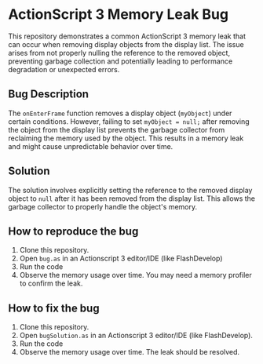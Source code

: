 # ActionScript 3 Memory Leak Bug

This repository demonstrates a common ActionScript 3 memory leak that can occur when removing display objects from the display list.  The issue arises from not properly nulling the reference to the removed object, preventing garbage collection and potentially leading to performance degradation or unexpected errors.

## Bug Description

The `onEnterFrame` function removes a display object (`myObject`) under certain conditions. However, failing to set `myObject = null;` after removing the object from the display list prevents the garbage collector from reclaiming the memory used by the object. This results in a memory leak and might cause unpredictable behavior over time.

## Solution

The solution involves explicitly setting the reference to the removed display object to `null` after it has been removed from the display list. This allows the garbage collector to properly handle the object's memory.

## How to reproduce the bug

1. Clone this repository.
2. Open `bug.as` in an Actionscript 3 editor/IDE (like FlashDevelop)
3. Run the code
4. Observe the memory usage over time. You may need a memory profiler to confirm the leak.

## How to fix the bug

1. Clone this repository.
2. Open `bugSolution.as` in an Actionscript 3 editor/IDE (like FlashDevelop).
3. Run the code
4. Observe the memory usage over time.  The leak should be resolved. 